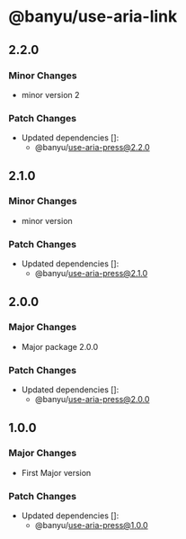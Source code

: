 # @banyu/use-aria-link

## 2.2.0

### Minor Changes

- minor version 2

### Patch Changes

- Updated dependencies []:
  - @banyu/use-aria-press@2.2.0

## 2.1.0

### Minor Changes

- minor version

### Patch Changes

- Updated dependencies []:
  - @banyu/use-aria-press@2.1.0

## 2.0.0

### Major Changes

- Major package 2.0.0

### Patch Changes

- Updated dependencies []:
  - @banyu/use-aria-press@2.0.0

## 1.0.0

### Major Changes

- First Major version

### Patch Changes

- Updated dependencies []:
  - @banyu/use-aria-press@1.0.0
